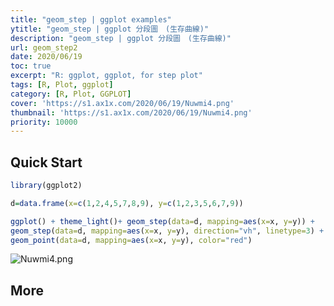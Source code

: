 ```yaml
---
title: "geom_step | ggplot examples"
ytitle: "geom_step | ggplot 分段圖　(生存曲線)"
description: "geom_step | ggplot 分段圖　(生存曲線)"
url: geom_step2
date: 2020/06/19
toc: true
excerpt: "R: ggplot, ggplot, for step plot"
tags: [R, Plot, ggplot]
category: [R, Plot, GGPLOT]
cover: 'https://s1.ax1x.com/2020/06/19/Nuwmi4.png'
thumbnail: 'https://s1.ax1x.com/2020/06/19/Nuwmi4.png'
priority: 10000
---
```

## Quick Start

```r
library(ggplot2)

d=data.frame(x=c(1,2,4,5,7,8,9), y=c(1,2,3,5,6,7,9))

ggplot() + theme_light()+ geom_step(data=d, mapping=aes(x=x, y=y)) +
geom_step(data=d, mapping=aes(x=x, y=y), direction="vh", linetype=3) +
geom_point(data=d, mapping=aes(x=x, y=y), color="red")
```
![Nuwmi4.png](https://s1.ax1x.com/2020/06/19/Nuwmi4.png)

<a name="FG8Ad"></a>
## More
